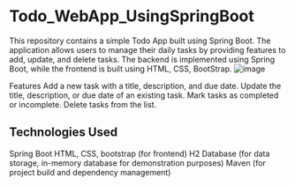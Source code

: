 # Todo_WebApp_UsingSpringBoot
This repository contains a simple Todo App built using Spring Boot. The application allows users to manage their daily tasks by providing features to add, update, and delete tasks. The backend is implemented using Spring Boot, while the frontend is built using HTML, CSS, BootStrap.
![image](https://github.com/Prajot24/Todo_App_UsingSpringBootJava/assets/109300479/66edb3c2-1611-45c9-baf4-1383934b36a4)

Features
Add a new task with a title, description, and due date.
Update the title, description, or due date of an existing task.
Mark tasks as completed or incomplete.
Delete tasks from the list.

## Technologies Used
Spring Boot
HTML, CSS, bootstrap (for frontend)
H2 Database (for data storage, in-memory database for demonstration purposes)
Maven (for project build and dependency management)
